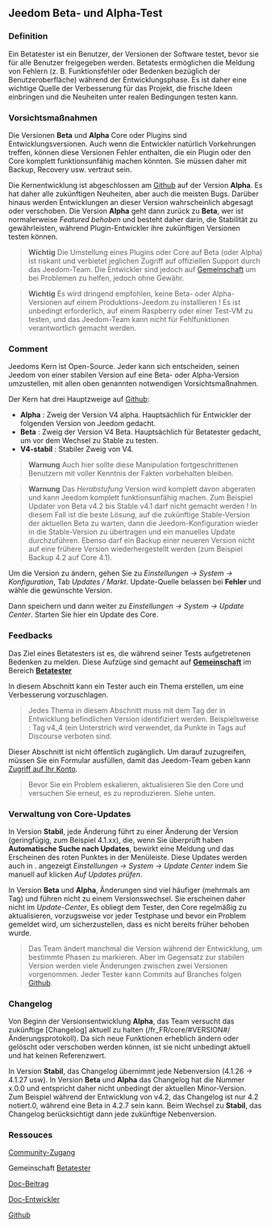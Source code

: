 
## Jeedom Beta- und Alpha-Test

### Definition

Ein Betatester ist ein Benutzer, der Versionen der Software testet, bevor sie für alle Benutzer freigegeben werden. Betatests ermöglichen die Meldung von Fehlern (z. B. Funktionsfehler oder Bedenken bezüglich der Benutzeroberfläche) während der Entwicklungsphase. Es ist daher eine wichtige Quelle der Verbesserung für das Projekt, die frische Ideen einbringen und die Neuheiten unter realen Bedingungen testen kann. 

### Vorsichtsmaßnahmen

Die Versionen **Beta** und **Alpha** Core oder Plugins sind Entwicklungsversionen. Auch wenn die Entwickler natürlich Vorkehrungen treffen, können diese Versionen Fehler enthalten, die ein Plugin oder den Core komplett funktionsunfähig machen könnten. Sie müssen daher mit Backup, Recovery usw. vertraut sein.

Die Kernentwicklung ist abgeschlossen am [Github](https://github.com/jeedom/core) auf der Version **Alpha**. Es hat daher alle zukünftigen Neuheiten, aber auch die meisten Bugs. Darüber hinaus werden Entwicklungen an dieser Version wahrscheinlich abgesagt oder verschoben. Die Version **Alpha** geht dann zurück zu **Beta**, wer ist normalerweise *Featured behoben* und besteht daher darin, die Stabilität zu gewährleisten, während Plugin-Entwickler ihre zukünftigen Versionen testen können.

> **Wichtig**
> Die Umstellung eines Plugins oder Core auf Beta (oder Alpha) ist riskant und verbietet jeglichen Zugriff auf offiziellen Support durch das Jeedom-Team. Die Entwickler sind jedoch auf [Gemeinschaft](https://community.jeedom.com/) um bei Problemen zu helfen, jedoch ohne Gewähr.

> **Wichtig**
> Es wird dringend empfohlen, keine Beta- oder Alpha-Versionen auf einem Produktions-Jeedom zu installieren ! Es ist unbedingt erforderlich, auf einem Raspberry oder einer Test-VM zu testen, und das Jeedom-Team kann nicht für Fehlfunktionen verantwortlich gemacht werden.

### Comment

Jeedoms Kern ist Open-Source. Jeder kann sich entscheiden, seinen Jeedom von einer stabilen Version auf eine Beta- oder Alpha-Version umzustellen, mit allen oben genannten notwendigen Vorsichtsmaßnahmen.

Der Kern hat drei Hauptzweige auf [Github](https://github.com/jeedom/core):

-  **Alpha** : Zweig der Version V4 alpha. Hauptsächlich für Entwickler der folgenden Version von Jeedom gedacht.
-  **Beta** : Zweig der Version V4 Beta. Hauptsächlich für Betatester gedacht, um vor dem Wechsel zu Stable zu testen.
-  **V4-stabil** : Stabiler Zweig von V4.

> **Warnung**
> Auch hier sollte diese Manipulation fortgeschrittenen Benutzern mit voller Kenntnis der Fakten vorbehalten bleiben.

> **Warnung**
> Das *Herabstufung* Version wird komplett davon abgeraten und kann Jeedom komplett funktionsunfähig machen. Zum Beispiel Updater von Beta v4.2 bis Stable v4.1 darf nicht gemacht werden ! In diesem Fall ist die beste Lösung, auf die zukünftige Stable-Version der aktuellen Beta zu warten, dann die Jeedom-Konfiguration wieder in die Stable-Version zu übertragen und ein manuelles Update durchzuführen. Ebenso darf ein Backup einer neueren Version nicht auf eine frühere Version wiederhergestellt werden (zum Beispiel Backup 4.2 auf Core 4.1).

Um die Version zu ändern, gehen Sie zu *Einstellungen → System → Konfiguration*, Tab *Updates / Markt*. Update-Quelle belassen bei **Fehler** und wähle die gewünschte Version.

Dann speichern und dann weiter zu *Einstellungen → System → Update Center*. Starten Sie hier ein Update des Core.

### Feedbacks

Das Ziel eines Betatesters ist es, die während seiner Tests aufgetretenen Bedenken zu melden.
Diese Aufzüge sind gemacht auf **[Gemeinschaft](https://community.jeedom.com/)** im Bereich **[Betatester](https://community.jeedom.com/c/salon-des-beta-testeurs/6)**

In diesem Abschnitt kann ein Tester auch ein Thema erstellen, um eine Verbesserung vorzuschlagen.

> Jedes Thema in diesem Abschnitt muss mit dem Tag der in Entwicklung befindlichen Version identifiziert werden. Beispielsweise : Tag v4_4 (ein Unterstrich wird verwendet, da Punkte in Tags auf Discourse verboten sind.

Dieser Abschnitt ist nicht öffentlich zugänglich. Um darauf zuzugreifen, müssen Sie ein Formular ausfüllen, damit das Jeedom-Team geben kann [Zugriff auf Ihr Konto](https://blog.jeedom.com/jeedom-partenaire-beta-testeur/).

> Bevor Sie ein Problem eskalieren, aktualisieren Sie den Core und versuchen Sie erneut, es zu reproduzieren. Siehe unten.

### Verwaltung von Core-Updates

In Version **Stabil**, jede Änderung führt zu einer Änderung der Version (geringfügig, zum Beispiel 4.1.xx), die, wenn Sie überprüft haben **Automatische Suche nach Updates**, bewirkt eine Meldung und das Erscheinen des roten Punktes in der Menüleiste. Diese Updates werden auch in . angezeigt *Einstellungen → System → Update Center* indem Sie manuell auf klicken *Auf Updates prüfen*.

In Version **Beta** und **Alpha**, Änderungen sind viel häufiger (mehrmals am Tag) und führen nicht zu einem Versionswechsel. Sie erscheinen daher nicht im *Update-Center*, Es obliegt dem Tester, den Core regelmäßig zu aktualisieren, vorzugsweise vor jeder Testphase und bevor ein Problem gemeldet wird, um sicherzustellen, dass es nicht bereits früher behoben wurde.

> Das Team ändert manchmal die Version während der Entwicklung, um bestimmte Phasen zu markieren. Aber im Gegensatz zur stabilen Version werden viele Änderungen zwischen zwei Versionen vorgenommen. Jeder Tester kann Commits auf Branches folgen [Github](https://github.com/jeedom/core).

### Changelog

Von Beginn der Versionsentwicklung **Alpha**, das Team versucht das zukünftige [Changelog] aktuell zu halten (/fr_FR/core/#VERSION#/ Änderungsprotokoll). Da sich neue Funktionen erheblich ändern oder gelöscht oder verschoben werden können, ist sie nicht unbedingt aktuell und hat keinen Referenzwert.

In Version **Stabil**, das Changelog übernimmt jede Nebenversion (4.1.26 -> 4.1.27 usw). In Version **Beta** und **Alpha** das Changelog hat die Nummer x.0.0 und entspricht daher nicht unbedingt der aktuellen Minor-Version. Zum Beispiel während der Entwicklung von v4.2, das Changelog ist nur 4.2 notiert.0, während eine Beta in 4.2.7 sein kann. Beim Wechsel zu **Stabil**, das Changelog berücksichtigt dann jede zukünftige Nebenversion.

### Ressouces

 [Community-Zugang](https://blog.jeedom.com/jeedom-partenaire-beta-testeur/)
 
Gemeinschaft [Betatester](https://community.jeedom.com/c/salon-des-beta-testeurs/6)

[Doc-Beitrag](/de_DE/contribute/)

[Doc-Entwickler](/de_DE/dev/)

[Github](https://github.com/jeedom/core)

